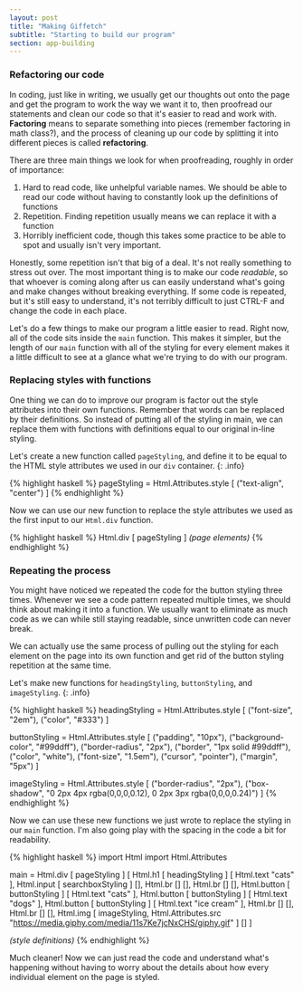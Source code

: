 ```yaml
---
layout: post
title: "Making Giffetch"
subtitle: "Starting to build our program"
section: app-building
---
```


### Refactoring our code

In coding, just like in writing, we usually get our thoughts out onto the page and get the program to work the way we want it to, then proofread our statements and clean our code so that it's easier to read and work with. **Factoring** means to separate something into pieces (remember factoring in math class?), and the process of cleaning up our code by splitting it into different pieces is called **refactoring**.

There are three main things we look for when proofreading, roughly in order of importance:
  1. Hard to read code, like unhelpful variable names. We should be able to read our code without having to constantly look up the definitions of functions
  2. Repetition. Finding repetition usually means we can replace it with a function
  3. Horribly inefficient code, though this takes some practice to be able to spot and usually isn't very important.
  
Honestly, some repetition isn't that big of a deal. It's not really something to stress out over. The most important thing is to make our code *readable*, so that whoever is coming along after us can easily understand what's going and make changes without breaking everything. If some code is repeated, but it's still easy to understand, it's not terribly difficult to just CTRL-F and change the code in each place.

Let's do a few things to make our program a little easier to read. Right now, all of the code sits inside the `main` function. This makes it simpler, but the length of our `main` function with all of the styling for every element makes it a little difficult to see at a glance what we're trying to do with our program.

### Replacing styles with functions

One thing we can do to improve our program is factor out the style attributes into their own functions. Remember that words can be replaced by their definitions. So instead of putting all of the styling in main, we can replace them with functions with definitions equal to our original in-line styling.

Let's create a new function called `pageStyling`, and define it to be equal to the HTML style attributes we used in our `div` container.
{: .info}

{% highlight haskell %}
pageStyling = Html.Attributes.style [ ("text-align", "center") ]
{% endhighlight %}

Now we can use our new function to replace the style attributes we used as the first input to our `Html.div` function.

{% highlight haskell %}
Html.div
  [ pageStyling ]
  *(page elements)*
{% endhighlight %}

### Repeating the process

You might have noticed we repeated the code for the button styling three times. Whenever we see a code pattern repeated multiple times, we should think about making it into a function. We usually want to eliminate as much code as we can while still staying readable, since unwritten code can never break. 

We can actually use the same process of pulling out the styling for each element on the page into its own function and get rid of the button styling repetition at the same time.

Let's make new functions for `headingStyling`, `buttonStyling`, and `imageStyling`.
{: .info}

{% highlight haskell %}
headingStyling =
  Html.Attributes.style
    [
      ("font-size", "2em"), ("color", "#333")
    ]

<!-- searchboxStyling =
  Html.Attributes.style
    [
      ("padding-top", "16px"),
      ("padding-bottom", "6px"),
      ("width", "188px"),
      ("outline", "none"),
      ("color", "#000"),
      ("font-size", "16px"),
      ("font-weight", "400"),
      ("border", "none"),
      ("border-bottom", "2px solid #99ddff")
    ] -->

buttonStyling =
  Html.Attributes.style
    [
      ("padding", "10px"),
      ("background-color", "#99ddff"),
      ("border-radius", "2px"),
      ("border", "1px solid #99ddff"),
      ("color", "white"),
      ("font-size", "1.5em"),
      ("cursor", "pointer"),
      ("margin", "5px")
    ]

imageStyling =
  Html.Attributes.style
    [
      ("border-radius", "2px"),
      ("box-shadow", "0 2px 4px rgba(0,0,0,0.12), 0 2px 3px rgba(0,0,0,0.24)")
    ]
{% endhighlight %}

Now we can use these new functions we just wrote to replace the styling in our `main` function. I'm also going play with the spacing in the code a bit for readability.

{% highlight haskell %}
import Html
import Html.Attributes

main = Html.div
  [ pageStyling ]
  [
    Html.h1 [ headingStyling ] [ Html.text "cats" ],
    Html.input [ searchboxStyling ] [],
    Html.br [] [],
    Html.br [] [],
    Html.button [ buttonStyling ] [ Html.text "cats" ],
    Html.button [ buttonStyling ] [ Html.text "dogs" ],
    Html.button [ buttonStyling ] [ Html.text "ice cream" ],
    Html.br [] [],
    Html.br [] [],
    Html.img [ imageStyling, Html.Attributes.src "https://media.giphy.com/media/11s7Ke7jcNxCHS/giphy.gif" ] []
  ]

*(style definitions)*
{% endhighlight %}

Much cleaner! Now we can just read the code and understand what's happening without having to worry about the details about how every individual element on the page is styled.
